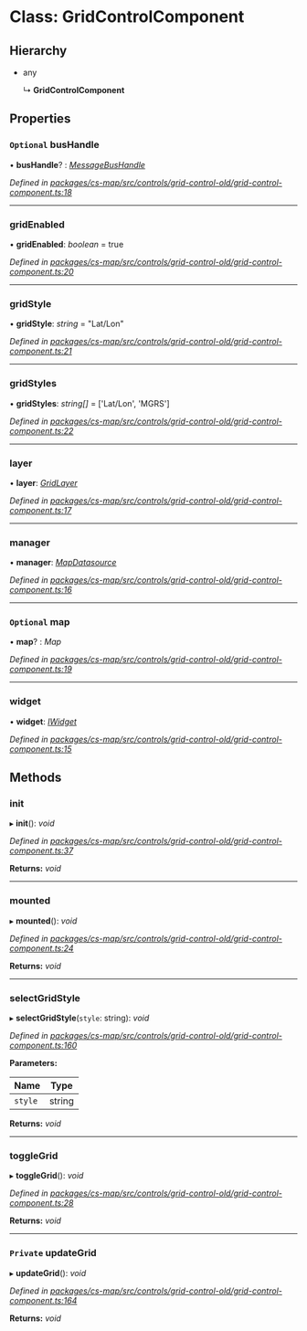 # Class: GridControlComponent

## Hierarchy

* any

  ↳ **GridControlComponent**

## Properties

### `Optional` busHandle

• **busHandle**? : *[MessageBusHandle](_cs_core_src_utils_message_bus_message_bus_handle_.messagebushandle.md)*

*Defined in [packages/cs-map/src/controls/grid-control-old/grid-control-component.ts:18](https://github.com/TNOCS/csnext/blob/34474da7/packages/cs-map/src/controls/grid-control-old/grid-control-component.ts#L18)*

___

###  gridEnabled

• **gridEnabled**: *boolean* = true

*Defined in [packages/cs-map/src/controls/grid-control-old/grid-control-component.ts:20](https://github.com/TNOCS/csnext/blob/34474da7/packages/cs-map/src/controls/grid-control-old/grid-control-component.ts#L20)*

___

###  gridStyle

• **gridStyle**: *string* = "Lat/Lon"

*Defined in [packages/cs-map/src/controls/grid-control-old/grid-control-component.ts:21](https://github.com/TNOCS/csnext/blob/34474da7/packages/cs-map/src/controls/grid-control-old/grid-control-component.ts#L21)*

___

###  gridStyles

• **gridStyles**: *string[]* =  ['Lat/Lon', 'MGRS']

*Defined in [packages/cs-map/src/controls/grid-control-old/grid-control-component.ts:22](https://github.com/TNOCS/csnext/blob/34474da7/packages/cs-map/src/controls/grid-control-old/grid-control-component.ts#L22)*

___

###  layer

• **layer**: *[GridLayer](_cs_map_src_layers_grid_layer_.gridlayer.md)*

*Defined in [packages/cs-map/src/controls/grid-control-old/grid-control-component.ts:17](https://github.com/TNOCS/csnext/blob/34474da7/packages/cs-map/src/controls/grid-control-old/grid-control-component.ts#L17)*

___

###  manager

• **manager**: *[MapDatasource](_cs_map_src_datasources_map_datasource_.mapdatasource.md)*

*Defined in [packages/cs-map/src/controls/grid-control-old/grid-control-component.ts:16](https://github.com/TNOCS/csnext/blob/34474da7/packages/cs-map/src/controls/grid-control-old/grid-control-component.ts#L16)*

___

### `Optional` map

• **map**? : *Map*

*Defined in [packages/cs-map/src/controls/grid-control-old/grid-control-component.ts:19](https://github.com/TNOCS/csnext/blob/34474da7/packages/cs-map/src/controls/grid-control-old/grid-control-component.ts#L19)*

___

###  widget

• **widget**: *[IWidget](../interfaces/_cs_core_src_widget_widget_.iwidget.md)*

*Defined in [packages/cs-map/src/controls/grid-control-old/grid-control-component.ts:15](https://github.com/TNOCS/csnext/blob/34474da7/packages/cs-map/src/controls/grid-control-old/grid-control-component.ts#L15)*

## Methods

###  init

▸ **init**(): *void*

*Defined in [packages/cs-map/src/controls/grid-control-old/grid-control-component.ts:37](https://github.com/TNOCS/csnext/blob/34474da7/packages/cs-map/src/controls/grid-control-old/grid-control-component.ts#L37)*

**Returns:** *void*

___

###  mounted

▸ **mounted**(): *void*

*Defined in [packages/cs-map/src/controls/grid-control-old/grid-control-component.ts:24](https://github.com/TNOCS/csnext/blob/34474da7/packages/cs-map/src/controls/grid-control-old/grid-control-component.ts#L24)*

**Returns:** *void*

___

###  selectGridStyle

▸ **selectGridStyle**(`style`: string): *void*

*Defined in [packages/cs-map/src/controls/grid-control-old/grid-control-component.ts:160](https://github.com/TNOCS/csnext/blob/34474da7/packages/cs-map/src/controls/grid-control-old/grid-control-component.ts#L160)*

**Parameters:**

Name | Type |
------ | ------ |
`style` | string |

**Returns:** *void*

___

###  toggleGrid

▸ **toggleGrid**(): *void*

*Defined in [packages/cs-map/src/controls/grid-control-old/grid-control-component.ts:28](https://github.com/TNOCS/csnext/blob/34474da7/packages/cs-map/src/controls/grid-control-old/grid-control-component.ts#L28)*

**Returns:** *void*

___

### `Private` updateGrid

▸ **updateGrid**(): *void*

*Defined in [packages/cs-map/src/controls/grid-control-old/grid-control-component.ts:164](https://github.com/TNOCS/csnext/blob/34474da7/packages/cs-map/src/controls/grid-control-old/grid-control-component.ts#L164)*

**Returns:** *void*

